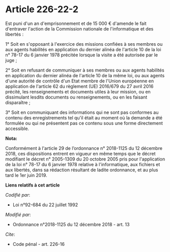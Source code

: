# Article 226-22-2

Est puni d'un an d'emprisonnement et de 15 000 € d'amende le fait d'entraver l'action de la Commission nationale de
l'informatique et des libertés :

1° Soit en s'opposant à l'exercice des missions confiées à ses membres ou aux agents habilités en application du dernier
alinéa de l'article 10 de la loi n° 78-17 du 6 janvier 1978 précitée lorsque la visite a été autorisée par le juge ;

2° Soit en refusant de communiquer à ses membres ou aux agents habilités en application du dernier alinéa de l'article 10 de
la même loi, ou aux agents d'une autorité de contrôle d'un Etat membre de l'Union européenne en application de l'article 62
du règlement (UE) 2016/679 du 27 avril 2016 précité, les renseignements et documents utiles à leur mission, ou en dissimulant
lesdits documents ou renseignements, ou en les faisant disparaître ;

3° Soit en communiquant des informations qui ne sont pas conformes au contenu des enregistrements tel qu'il était au moment
où la demande a été formulée ou qui ne présentent pas ce contenu sous une forme directement accessible.

**Nota:**

Conformément à l'article 29 de l’ordonnance n° 2018-1125 du 12 décembre 2018, ces dispositions entrent en vigueur en même
temps que le décret modifiant le décret n° 2005-1309 du 20 octobre 2005 pris pour l'application de la loi n° 78-17 du 6
janvier 1978 relative à l'informatique, aux fichiers et aux libertés, dans sa rédaction résultant de ladite ordonnance, et au
plus tard le 1er juin 2019.

**Liens relatifs à cet article**

_Codifié par_:

  - Loi n°92-684 du 22 juillet 1992

_Modifié par_:

  - Ordonnance n°2018-1125 du 12 décembre 2018 - art. 13

_Cite_:

  - Code pénal - art. 226-16
